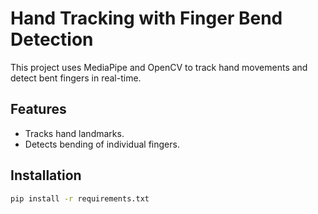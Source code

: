 # Hand Tracking with Finger Bend Detection
This project uses MediaPipe and OpenCV to track hand movements and detect bent fingers in real-time.

## Features
- Tracks hand landmarks.
- Detects bending of individual fingers.

## Installation
```bash
pip install -r requirements.txt

